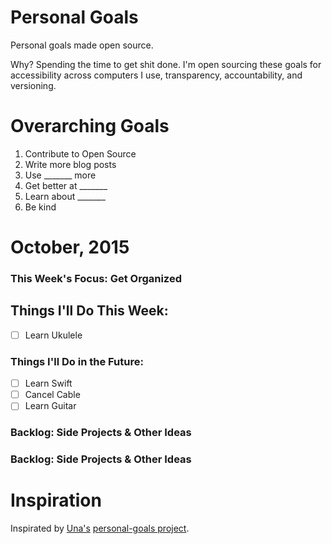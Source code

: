 Personal Goals
==============

Personal goals made open source.

Why? Spending the time to get shit done. I'm open sourcing these goals for accessibility across computers I use, transparency, accountability, and versioning.

# Overarching Goals
1. Contribute to Open Source
2. Write more blog posts
3. Use _______ more
4. Get better at _______
5. Learn about _______
6. Be kind

# October, 2015

### This Week's Focus: Get Organized

## Things I'll Do This Week:
- [ ] Learn Ukulele

### Things I'll Do in the Future:
- [ ] Learn Swift
- [ ] Cancel Cable
- [ ] Learn Guitar

### Backlog: Side Projects & Other Ideas

### Backlog: Side Projects & Other Ideas

# Inspiration

Inspirated by [Una's](https://github.com/una) [personal-goals project](https://github.com/una/personal-goals).
